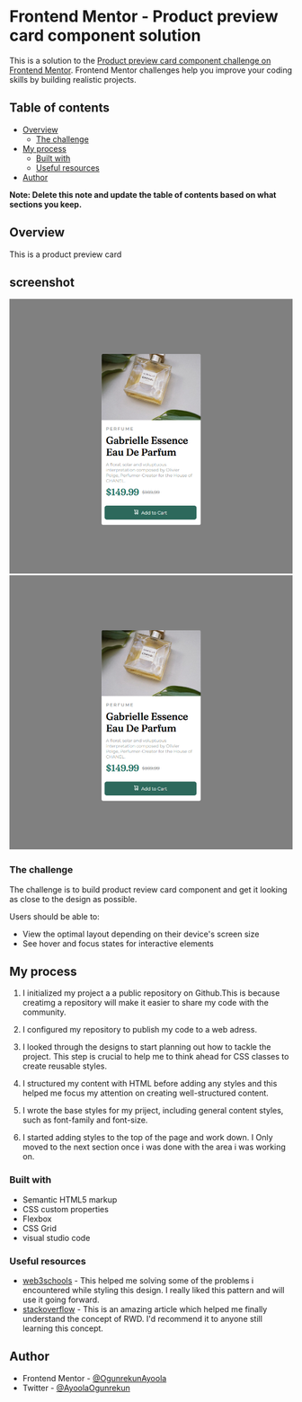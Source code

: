 # Frontend Mentor - Product preview card component solution

This is a solution to the [Product preview card component challenge on Frontend Mentor](https://www.frontendmentor.io/challenges/product-preview-card-component-GO7UmttRfa). Frontend Mentor challenges help you improve your coding skills by building realistic projects. 

## Table of contents

- [Overview](#overview)
  - [The challenge](#the-challenge)
- [My process](#my-process)
  - [Built with](#built-with)
  - [Useful resources](#useful-resources)
- [Author](#author)

**Note: Delete this note and update the table of contents based on what sections you keep.**

## Overview
This is a product preview card

## screenshot
![Document (2).jpg](./screenshot.jpg)
![Document (3).jpg](./screenshot.jpg)

### The challenge
The challenge is to build  product review card component and get it looking as close to the design as possible.

Users should be able to:

- View the optimal layout depending on their device's screen size
- See hover and focus states for interactive elements


## My process
1. I initialized my project a a public repository on Github.This is because creatimg a repository will make it easier to share my code with the community.

2. I configured my repository to publish my code to a web adress.

3. I looked through the designs to start planning out how to tackle the project. This step is crucial to help me to think ahead for CSS classes to create reusable styles.

4. I structured my content with HTML before adding any styles and this helped me focus my attention on creating well-structured content.

5. I wrote the base styles for my priject, including general content styles, such as font-family and font-size.

6. I started adding styles to the top of the page and work down. I Only moved to the next section once i was done with the area i was working on.


### Built with

- Semantic HTML5 markup
- CSS custom properties
- Flexbox
- CSS Grid
- visual studio code


### Useful resources

- [web3schools](https://www.web3schools.com.com) - This helped me solving some of the problems i encountered while styling this design. I really liked this pattern and will use it going forward.
- [stackoverflow](https://www.stackoverflow.com) - This is an amazing article which helped me finally understand the concept of RWD. I'd recommend it to anyone still learning this concept.

## Author


- Frontend Mentor - [@OgunrekunAyoola](https://www.frontendmentor.io/profile/OgunrekunAyoola)
- Twitter - [@AyoolaOgunrekun](https://www.twitter.com/AyoolaOgunrekun)

